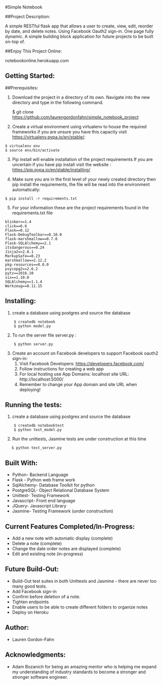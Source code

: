 #Simple Notebook

##Project Description:

A simple RESTful flask app that allows a user to create, view, edit, reorder by date, and delete notes. Using Facebook Oauth2 sign-in. One page fully dynamic. A simple building block application for future projects to be built on-top of.

##Enjoy This Project Online:

notebookonline.herokuapp.com

## Getting Started:

##Prerequisites:

1) Download the project in a directory of its own. Navigate into the new directory and type in the following command.  

    $ git clone https://github.com/laurengordonfahn/simple_notebook_project

2) Create a virtual environment using virtualenv to house the required frameworks if you are unsure you have this capacity visit https://virtualenv.pypa.io/en/stable/: 

```
$ virtualenv env
$ source env/bin/activate
```

3) Pip install will enable installation of the project requirements
If you are uncertain if you have pip install visit the website : https://pip.pypa.io/en/stable/installing/

4) Make sure you are in the first level of your newly created directory then pip install the requirements, the file will be read into the environment automatically:

```
$ pip install -r requirements.txt
```

5) For your information these are the project requirements found in the requirements.txt file

```
blinker==1.4
click==6.6
Flask==0.12
Flask-DebugToolbar==0.10.0
flask-marshmallow==0.7.0
Flask-SQLAlchemy==2.1
itsdangerous==0.24
Jinja2==2.8.1
MarkupSafe==0.23
marshmallow==2.12.2
pkg-resources==0.0.0
psycopg2==2.6.2
pytz==2016.10
six==1.10.0
SQLAlchemy==1.1.4
Werkzeug==0.11.15
```

## Installing:
1) create a database using postgres and source the database
``` 
    $ createdb notebook
    $ python model.py
```

2) To run the server file server.py :
``` 
    $ python server.py
```
3) Create an account on Facebook developers to support Facebook oauth2 sign-in:
    1) Visit Facebook Developers: https://developers.facebook.com/
    2) Follow instructions for creating a web app
    3) For local hosting use 
        App Domains: localhost
        site URL: http://localhost:5000/
    4) Remember to change your App domain and site URL when deploying!

## Running the tests:
1) create a database using postgres and source the database
```
    $ createdb notebooktest
    $ python test_model.py
```
2) Run the unittests, Jasmine tests are under construction at this time
```
   $ python test_server.py
```

## Built With:
* Python- Backend Language
* Flask - Python web frame work
* SqlAlchemy- Database Toolkit for python
* PostgreSQL- Object Relational Database System
* Unittest- Testing Framework
* Javascript- Front end language
* JQuery- Javascript Library
* Jasmine- Testing Framework (under construction)

## Current Features Completed/In-Progress:
* Add a new note with automatic display (complete)
* Delete a note (complete)
* Change the date order notes are displayed (complete)
* Edit and existing note (in-progress)

## Future Build-Out:
* Build-Out test suites in both Unittests and Jasmine - there are never too many good tests.
* Add Facebook sign-in
* Confirm before deletion of a note.
* Tighten endpoints 
* Enable users to be able to create different folders to organize notes
* Deploy on Heroku


## Author:
* Lauren Gordon-Fahn

## Acknowledgments:
* Adam Bozanich for being an amazing mentor who is helping me expand my understanding of industry standards to become a stronger and stronger software engineer. 
